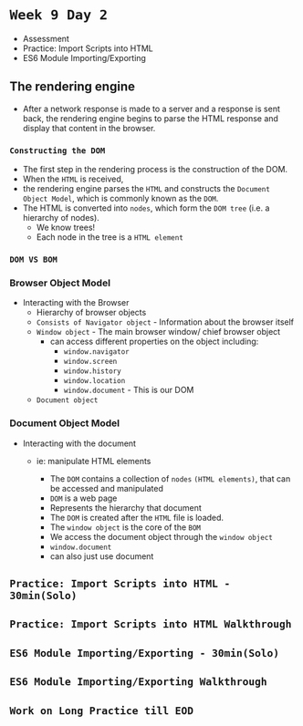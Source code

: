 # `Week 9 Day 2`

- Assessment
- Practice: Import Scripts into HTML
- ES6 Module Importing/Exporting


## The rendering engine
  * After a network response is made to a server and a response is sent back, the rendering engine begins to parse the HTML response and display that content in the browser.

### `Constructing the DOM`
  * The first step in the rendering process is the construction of the DOM.
  * When the `HTML` is received,
  * the rendering engine parses the `HTML` and constructs the `Document Object Model`, which is commonly known as the `DOM`.
  * The HTML is converted into `nodes`, which form the `DOM tree` (i.e. a hierarchy of nodes).
    * We know trees!
    * Each node in the tree is a `HTML element`


### `DOM VS BOM`
### Browser Object Model
- Interacting with the Browser
    - Hierarchy of browser objects
    * `Consists of Navigator object` - Information about the browser itself
    * `Window object` - The main browser window/ chief browser object
      * can access different properties on the object including:
        * `window.navigator`
        * `window.screen`
        * `window.history`
        * `window.location`
        * `window.document` - This is our DOM
    * `Document object`

### Document Object Model
- Interacting with the document
  - ie: manipulate HTML elements
    - The `DOM` contains a collection of `nodes` `(HTML elements)`, that can be accessed and manipulated
    - `DOM` is a web page
    - Represents the hierarchy that document
    - The `DOM` is created after the `HTML` file is loaded.

    * The `window object` is the core of the `BOM`
    * We access the document object through the `window object`
    - `window.document`
    - can also just use document

## `Practice: Import Scripts into HTML - 30min(Solo)`
## `Practice: Import Scripts into HTML Walkthrough`
## `ES6 Module Importing/Exporting - 30min(Solo)`
## `ES6 Module Importing/Exporting Walkthrough`
## `Work on Long Practice till EOD`
